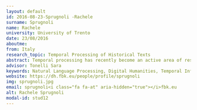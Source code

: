 ```yaml
---
layout: default 
id: 2016-08-23-Sprugnoli -Rachele
surname: Sprugnoli 
name: Rachele
university: University of Trento
date: 23/08/2016
aboutme: 
from: Italy
research_topic: Temporal Processing of Historical Texts
abstract: Temporal processing has recently become an active area of research because the extraction of temporal information (e.g. temporal expressions, events, temporal relations) from text is a fundamental component of many Human Language Technologies applications. So far temporal processing has been extensively applied only to the news domain: however the recognition and elaboration of temporal information is a crucial step also when dealing with History-related matters. Finding new approaches to the identification of this information in historical texts can assist historians in enhancing their work and can have an impact both on Natural Language Processing and on Digital Humanities research.
advisor: Tonelli Sara
keywords: Natural Language Processing, Digital Humanities, Temporal Information Processing
website: https://dh.fbk.eu/people/profile/sprugnoli
img: sprugnoli.jpg
email: sprugnoli<i class="fa fa-at" aria-hidden="true"></i>fbk.eu
alt: Rachele Sprugnoli 
modal-id: stud12
---
```

